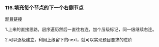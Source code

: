 ### 116.填充每个节点的下一个右侧节点

[题目链接](https://leetcode-cn.com/problems/populating-next-right-pointers-in-each-node/)

1.上来的直接思路，层序遍历然后一直往右连，加个层级标记，同一级继续右连。 

2.可以逐级建立，利用上级留下的next，就可以实现题目要求的进阶